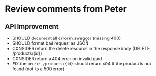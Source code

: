# Review comments from Peter

## API improvement

- SHOULD document all error in swagger (missing 400)
- SHOULD format bad request as JSON
- CONSIDER return the delete resource in the response body (DELETE /products/{id})
- CONSIDER return a 404 error on invalid guid
- FIX the `DELETE /products/{id}` should return 404 if the product is not found (not its a 500 error)
